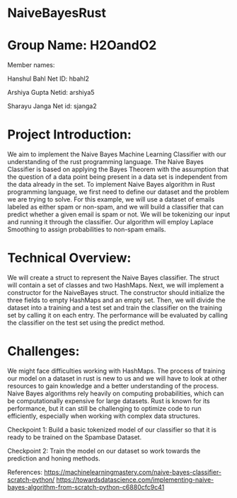 # NaiveBayesRust

# Group Name: H2OandO2

Member names:

Hanshul Bahl    Net ID: hbahl2 

Arshiya Gupta   Netid: arshiya5 

Sharayu Janga  	Net id: sjanga2	



# Project Introduction:

We aim to implement the Naive Bayes Machine Learning Classifier with our understanding of the rust programming language. The Naive Bayes Classifier is based on applying the Bayes Theorem with the assumption that the question of a data point being present in a data set is independent from the data already in the set. To implement Naive Bayes algorithm in Rust programming language, we first need to define our dataset and the problem we are trying to solve. For this example, we will use a dataset of emails labeled as either spam or non-spam, and we will build a classifier that can predict whether a given email is spam or not. We will be tokenizing our input and running it through the classifier. Our algorithm will employ Laplace Smoothing to assign probabilities to non-spam emails. 


# Technical Overview:
We will create a struct to represent the Naive Bayes classifier. The struct will contain a set of classes and two HashMaps. 
Next, we will implement a constructor for the NaiveBayes struct. The constructor should initialize the three fields to empty HashMaps and an empty set.
Then, we will divide the dataset into a training and a test set and train the classifier on the training set by calling it on each entry.
The performance will be evaluated by calling the classifier on the test set using the predict method.


# Challenges:
We might face difficulties working with HashMaps. The process of training our model on a dataset in rust is new to us and we will have to look at other resources to gain knowledge and a better understanding of the process. Naive Bayes algorithms rely heavily on computing probabilities, which can be computationally expensive for large datasets. Rust is known for its performance, but it can still be challenging to optimize code to run efficiently, especially when working with complex data structures.


Checkpoint 1:
Build a basic tokenized model of our classifier so that it is ready to be trained on the Spambase Dataset.

Checkpoint 2:
Train the model on our dataset so work towards the prediction and honing methods.


References:
https://machinelearningmastery.com/naive-bayes-classifier-scratch-python/ 
https://towardsdatascience.com/implementing-naive-bayes-algorithm-from-scratch-python-c6880cfc9c41
